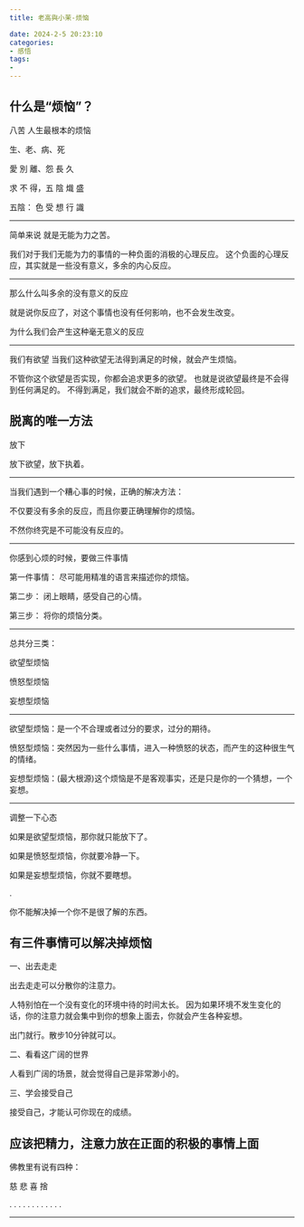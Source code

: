 ```yaml
---
title: 老高與小茉-烦恼

date: 2024-2-5 20:23:10
categories: 
- 感悟
tags:
- 
---
```


什么是“烦恼”？
---

八苦
人生最根本的烦恼

生、老、病、死

愛 別 離、怨 長 久

求 不 得，五 陰 熾 盛

五陰：
色   受   想   行   識

---

简单来说
就是无能为力之苦。

我们对于我们无能为力的事情的一种负面的消极的心理反应。
这个负面的心理反应，其实就是一些没有意义，多余的内心反应。

---
那么什么叫多余的没有意义的反应

就是说你反应了，对这个事情也没有任何影响，也不会发生改变。

为什么我们会产生这种毫无意义的反应

---
我们有欲望
当我们这种欲望无法得到满足的时候，就会产生烦恼。

不管你这个欲望是否实现，你都会追求更多的欲望。
也就是说欲望最终是不会得到任何满足的。
不得到满足，我们就会不断的追求，最终形成轮回。

脱离的唯一方法
---

放下

放下欲望，放下执着。

---
当我们遇到一个糟心事的时候，正确的解决方法：

不仅要没有多余的反应，而且你要正确理解你的烦恼。

不然你终究是不可能没有反应的。

---
你感到心烦的时候，要做三件事情

第一件事情：
尽可能用精准的语言来描述你的烦恼。

第二步：
闭上眼睛，感受自己的心情。

第三步：
将你的烦恼分类。

---
总共分三类：

欲望型烦恼

愤怒型烦恼

妄想型烦恼

---
欲望型烦恼：是一个不合理或者过分的要求，过分的期待。

愤怒型烦恼：突然因为一些什么事情，进入一种愤怒的状态，而产生的这种很生气的情绪。

妄想型烦恼：(最大根源)这个烦恼是不是客观事实，还是只是你的一个猜想，一个妄想。

---
调整一下心态

如果是欲望型烦恼，那你就只能放下了。

如果是愤怒型烦恼，你就要冷静一下。

如果是妄想型烦恼，你就不要瞎想。

.

你不能解决掉一个你不是很了解的东西。

有三件事情可以解决掉烦恼
---

一、出去走走

出去走走可以分散你的注意力。

人特别怕在一个没有变化的环境中待的时间太长。
因为如果环境不发生变化的话，你的注意力就会集中到你的想象上面去，你就会产生各种妄想。

出门就行。散步10分钟就可以。


二、看看这广阔的世界

人看到广阔的场景，就会觉得自己是非常渺小的。


三、学会接受自己

接受自己，才能认可你现在的成绩。

应该把精力，注意力放在正面的积极的事情上面
---

佛教里有说有四种：

慈   悲   喜   捨

.
.
.
.
.
.
.
.
.
.
.
.




---